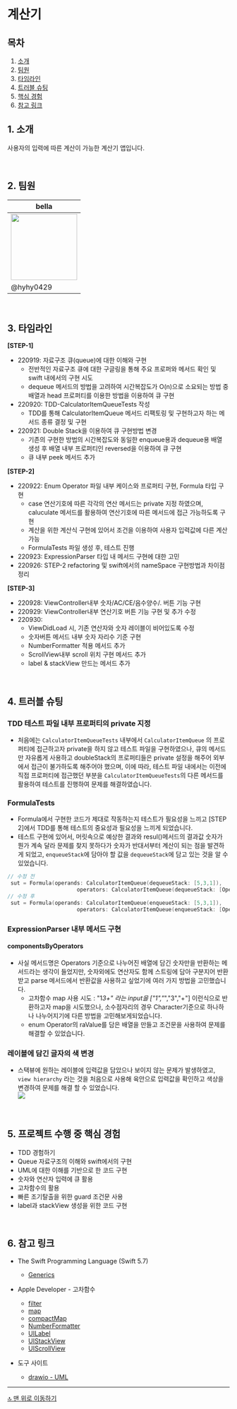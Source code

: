 #  계산기 

## 목차
1. [소개](#-소개)
2. [팀원](#-팀원)
3. [타임라인](#-타임라인)
4. [트러블 슈팅](#-트러블-슈팅)
5. [핵심 경험](#-프로젝트-수행-중-핵심-경험)
6. [참고 링크](#-참고-링크)

## 1. 소개
사용자의 입력에 따른 계산이 가능한 계산기 앱입니다. 

<br>

## 2. 팀원
| bella |
| --- |
| <img src=https://user-images.githubusercontent.com/99257965/190572701-5e51fd28-455f-4c3b-924d-0baade5011a3.png width=150> |
|  @hyhy0429 |

<br>

## 3. 타임라인
**[STEP-1]**
- 220919: 자료구조 큐(queue)에 대한 이해와 구현
    - 전반적인 자료구조 큐에 대한 구글링을 통해 주요 프로퍼와 메서드 확인 및 swift 내에서의 구현 시도
    - dequeue 메서드의 방법을 고려하여 시간복잡도가 O(n)으로 소요되는 방법 중 배열과 head 프로퍼티를 이용한 방법을 이용하여 큐 구현
- 220920: TDD-CalculatorItemQueueTests 작성
    - TDD를 통해 CalculatorItemQueue 메서드 리팩토링 및 구현하고자 하는 메서드 종류 결정 및 구현
- 220921: Double Stack을 이용하여 큐 구현방법 변경
    - 기존의 구현한 방법의 시간복잡도와 동일한 enqueue용과 dequeue용 배열 생성 후 배열 내부 프로퍼티인 reversed을 이용하여 큐 구현
    - 큐 내부 peek 메서드 추가 



**[STEP-2]**
- 220922: Enum Operator 파일 내부 케이스와 프로퍼티 구현, Formula 타입 구현
    - case 연산기호에 따른 각각의 연산 메서드는 private 지정 하였으며, caluculate 메서드를 활용하여 연산기호에 따른 메서드에 접근 가능하도록 구현 
    - 계산을 위한 계산식 구현에 있어서 조건을 이용하여 사용자 입력값에 다른 계산 가능
    - FormulaTests 파일 생성 후, 테스트 진행
- 220923: ExpressionParser 타입 내 메서드 구현에 대한 고민
- 220926: STEP-2 refactoring 및 swift에서의 nameSpace 구현방법과 차이점 정리


**[STEP-3]**
- 220928: ViewController내부 숫자/AC/CE/음수양수/. 버튼 기능 구현
- 220929: ViewController내부 연산기호 버튼 기능 구현 및 추가 수정
- 220930: 
    - ViewDidLoad 시, 기존 연산자와 숫자 레이블이 비어있도록 수정
    - 숫자버튼 메서드 내부 숫자 자리수 기준 구현
    - NumberFormatter 적용 메서드 추가
    - ScrollView내부 scroll 위치 구현 메서드 추가
    - label & stackView 만드는 메서드 추가


<br>

## 4. 트러블 슈팅
### TDD 테스트 파일 내부 프로퍼티의 private 지정
- 처음에는 `CalculatorItemQueueTests` 내부에서 `CalculatorItemQueue` 의 프로퍼티에 접근하고자 private을 하지 않고 테스트 파일을 구현하였으나, 큐의 메서드만 자유롭게 사용하고 doubleStack의 프로퍼티들은 private 설정을 해주어 외부에서 접근이 불가하도록 해주어야 했으며, 이에 따라, 테스트 파일 내에서는 이전에 직접 프로퍼티에 접근했던 부분을  `CalculatorItemQueueTests`의 다른 메서드를 활용하여 테스트를 진행하여 문제를 해결하였습니다.

### FormulaTests
- Formula에서 구현한 코드가 제대로 작동하는지 테스트가 필요성을 느끼고 [STEP 2]에서 TDD를 통해 테스트의 중요성과 필요성을 느끼게 되었습니다.
- 테스트 구현에 있어서, 머릿속으로 예상한 결과와 resul()메서드의 결과값 숫자가 뭔가 계속 달라 문제를 찾지 못하다가 숫자가 반대서부터 계산이 되는 점을 발견하게 되었고, `enqueueStack`에 담아야 할 값을 `dequeueStack`에 담고 있는 것을 알 수 있었습니다. 
```swift
// 수정 전
 sut = Formula(operands: CalculatorItemQueue(dequeueStack: [5,3,1]),
                      operators: CalculatorItemQueue(dequeueStack: [Operator.multiply,Operator.add]))
// 수정 후
 sut = Formula(operands: CalculatorItemQueue(enqueueStack: [5,3,1]),
                      operators: CalculatorItemQueue(enqueueStack: [Operator.multiply,Operator.add]))
```

### ExpressionParser 내부 메서드 구현
#### componentsByOperators
- 사실 메서드명은 Operators 기준으로 나누어진 배열에 담긴 숫자만을 반환하는 메서드라는 생각이 들었지만, 숫자외에도 연산자도 함께 스트링에 담아 구분지어 반환받고 parse 메서드에서 반환값을 사용하고 싶었기에 여러 가지 방법을 고민했습니다. 
    - 고차함수 map 사용 시도 : "1*3+" 라는 input을 ["1","*","3","+"] 이런식으로 반환하고자 map을 시도했으나, 소수점자리의 경우 Character기준으로 하나하나 나누어지기에 다른 방법을 고민해보게되었습니다. 
    - enum Operator의 raValue를 담은 배열을 만들고 조건문을 사용하여 문제를 해결할 수 있었습니다. 


### 레이블에 담긴 글자의 색 변경
- 스택뷰에 원하는 레이블에 입력값을 담았으나 보이지 않는 문제가 발생하였고, `view hierarchy` 라는 것을 처음으로 사용해 육안으로 입력값을 확인하고 색상을 변경하여 문제를 해결 할 수 있었습니다.  
![](https://i.imgur.com/zBOnIab.png)

<br>

## 5. 프로젝트 수행 중 핵심 경험

- TDD 경험하기
- Queue 자료구조의 이해와 swift에서의 구현
- UML에 대한 이해를 기반으로 한 코드 구현
- 숫자와 연산자 입력에 큐 활용
- 고차함수의 활용
- 빠른 조기탈출을 위한 guard 조건문 사용
- label과 stackView 생성을 위한 코드 구현
  

<br>

## 6. 참고 링크
- The Swift Programming Language (Swift 5.7)
    - [Generics](https://docs.swift.org/swift-book/LanguageGuide/Generics.html)
- Apple Developer - 고차함수
    - [filter](https://developer.apple.com/documentation/swift/sequence/filter(_:))
    - [map](https://developer.apple.com/documentation/swift/array/map(_:)-87c4d)
    - [compactMap](https://developer.apple.com/documentation/swift/sequence/compactmap(_:))
    - [NumberFormatter](https://developer.apple.com/documentation/foundation/numberformatter)
    - [UILabel](https://developer.apple.com/documentation/uikit/uilabel)
    - [UIStackView](https://developer.apple.com/documentation/uikit/uistackview)
    - [UIScrollView](https://developer.apple.com/documentation/uikit/uiscrollview)

- 도구 사이트
    - [drawio - UML](https://app.diagrams.net/#G1GfUnm8pqcSgVwBMxitc_-zU6mqlr4KEm)



---
[🔝 맨 위로 이동하기](#계산기)

